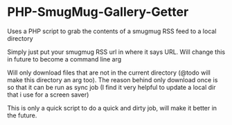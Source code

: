 PHP-SmugMug-Gallery-Getter
==========================

Uses a PHP script to grab the contents of a smugmug RSS feed to a local directory

Simply just put your smugmug RSS url in where it says URL. Will change this in future to become a command line arg

Will only download files that are not in the current directory (@todo will make this directory an arg too).
The reason behind only download once is so that it can be run as sync job (I find it very helpful to update a local dir that i use for a screen saver)

This is only a quick script to do a quick and dirty job, will make it better in the future.
